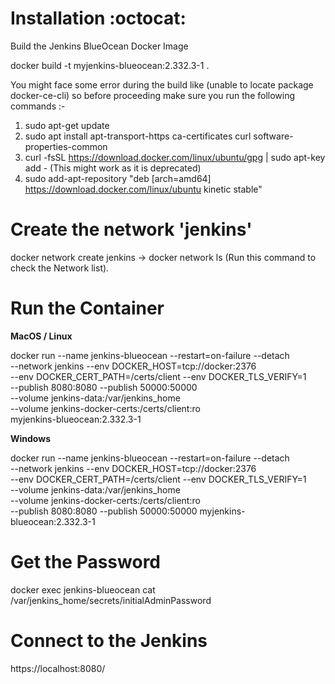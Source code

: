 Installation :octocat:
============

Build the Jenkins BlueOcean Docker Image

docker build -t myjenkins-blueocean:2.332.3-1 .

You might face some error during  the build like (unable to locate package docker-ce-cli)
so before proceeding make sure you run the following commands :-

1. sudo apt-get update
2. sudo apt install apt-transport-https ca-certificates curl software-properties-common
3. curl -fsSL https://download.docker.com/linux/ubuntu/gpg | sudo apt-key add -  (This might work as it is deprecated)
4. sudo add-apt-repository "deb [arch=amd64] https://download.docker.com/linux/ubuntu kinetic stable"

Create the network 'jenkins'
============================

docker network create jenkins -> docker network ls (Run this command to check the Network list).


Run the Container
===================

**MacOS / Linux**


docker run --name jenkins-blueocean --restart=on-failure --detach \
  --network jenkins --env DOCKER_HOST=tcp://docker:2376 \
  --env DOCKER_CERT_PATH=/certs/client --env DOCKER_TLS_VERIFY=1 \
  --publish 8080:8080 --publish 50000:50000 \
  --volume jenkins-data:/var/jenkins_home \
  --volume jenkins-docker-certs:/certs/client:ro \
    myjenkins-blueocean:2.332.3-1


**Windows**


docker run --name jenkins-blueocean --restart=on-failure --detach \
  --network jenkins --env DOCKER_HOST=tcp://docker:2376 \
  --env DOCKER_CERT_PATH=/certs/client --env DOCKER_TLS_VERIFY=1 \
  --volume jenkins-data:/var/jenkins_home \
  --volume jenkins-docker-certs:/certs/client:ro \
  --publish 8080:8080 --publish 50000:50000 myjenkins-blueocean:2.332.3-1


Get the Password
================

docker exec jenkins-blueocean cat /var/jenkins_home/secrets/initialAdminPassword

Connect to the Jenkins
======================

https://localhost:8080/









